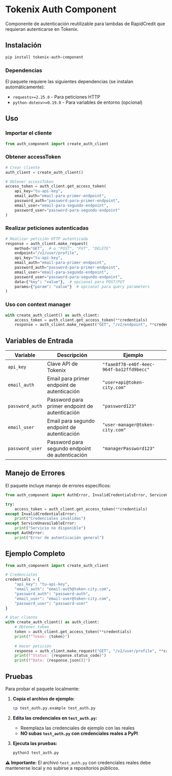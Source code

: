 # Tokenix Auth Component

Componente de autenticación reutilizable para lambdas de RapidCredit que requieran autenticarse en Tokenix.

## Instalación

```bash
pip install tokenix-auth-component
```

### Dependencias

El paquete requiere las siguientes dependencias (se instalan automáticamente):
- `requests>=2.25.0` - Para peticiones HTTP
- `python-dotenv>=0.19.0` - Para variables de entorno (opcional)

## Uso

### Importar el cliente

```python
from auth_component import create_auth_client
```

### Obtener accessToken

```python
# Crear cliente
auth_client = create_auth_client()

# Obtener accessToken
access_token = auth_client.get_access_token(
    api_key="tu-api-key",
    email_auth="email-para-primer-endpoint",
    password_auth="password-para-primer-endpoint", 
    email_user="email-para-segundo-endpoint",
    password_user="password-para-segundo-endpoint"
)
```

### Realizar peticiones autenticadas

```python
# Realizar petición HTTP autenticada
response = auth_client.make_request(
    method="GET",  # o "POST", "PUT", "DELETE"
    endpoint="/v2/user/profile",
    api_key="tu-api-key",
    email_auth="email-para-primer-endpoint",
    password_auth="password-para-primer-endpoint",
    email_user="email-para-segundo-endpoint", 
    password_user="password-para-segundo-endpoint",
    data={"key": "value"},  # opcional para POST/PUT
    params={"param": "value"}  # opcional para query parameters
)
```

### Uso con context manager

```python
with create_auth_client() as auth_client:
    access_token = auth_client.get_access_token(**credentials)
    response = auth_client.make_request("GET", "/v2/endpoint", **credentials)
```

## Variables de Entrada

| Variable | Descripción | Ejemplo |
|----------|-------------|---------|
| `api_key` | Clave API de Tokenix | `"faae8f78-e40f-4eec-964f-ba12ffd9becc"` |
| `email_auth` | Email para primer endpoint de autenticación | `"user+api@token-city.com"` |
| `password_auth` | Password para primer endpoint de autenticación | `"password123"` |
| `email_user` | Email para segundo endpoint de autenticación | `"user-manager@token-city.com"` |
| `password_user` | Password para segundo endpoint de autenticación | `"managerPassword123"` |

## Manejo de Errores

El paquete incluye manejo de errores específicos:

```python
from auth_component import AuthError, InvalidCredentialsError, ServiceUnavailableError

try:
    access_token = auth_client.get_access_token(**credentials)
except InvalidCredentialsError:
    print("Credenciales inválidas")
except ServiceUnavailableError:
    print("Servicio no disponible")
except AuthError:
    print("Error de autenticación general")
```

## Ejemplo Completo

```python
from auth_component import create_auth_client

# Credenciales
credentials = {
    "api_key": "tu-api-key",
    "email_auth": "email-auth@token-city.com",
    "password_auth": "password-auth",
    "email_user": "email-user@token-city.com", 
    "password_user": "password-user"
}

# Usar cliente
with create_auth_client() as auth_client:
    # Obtener token
    token = auth_client.get_access_token(**credentials)
    print(f"Token: {token}")
    
    # Hacer petición
    response = auth_client.make_request("GET", "/v2/user/profile", **credentials)
    print(f"Status: {response.status_code}")
    print(f"Data: {response.json()}")
```

## Pruebas

Para probar el paquete localmente:

1. **Copia el archivo de ejemplo:**
   ```bash
   cp test_auth.py.example test_auth.py
   ```

2. **Edita las credenciales en `test_auth.py`:**
   - Reemplaza las credenciales de ejemplo con las reales
   - **NO subas `test_auth.py` con credenciales reales a PyPI**

3. **Ejecuta las pruebas:**
   ```bash
   python3 test_auth.py
   ```

**⚠️ Importante:** El archivo `test_auth.py` con credenciales reales debe mantenerse local y no subirse a repositorios públicos.